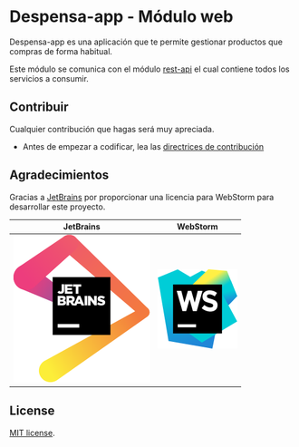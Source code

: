 # Despensa-app - Módulo web

Despensa-app es una aplicación que te permite gestionar productos que compras de forma habitual.

Este módulo se comunica con el módulo [rest-api](https://github.com/despensa-app/rest-api) el cual contiene todos los
servicios a consumir.

## Contribuir

Cualquier contribución que hagas será muy apreciada.

- Antes de empezar a codificar, lea las [directrices de contribución](CONTRIBUTING.md)

## Agradecimientos

Gracias a [JetBrains](https://www.jetbrains.com/?from=SoftN%20CMS) por proporcionar una licencia para WebStorm para
desarrollar este proyecto.

| JetBrains  | WebStorm |
| ------------- | ------------- |
| ![jetbrains](https://github.com/despensa-app/web/blob/master/img/jetbrains.svg "jetbrains") | ![phpstorm](https://github.com/despensa-app/web/blob/master/img/webstorm.svg "phpstorm") |

## License

[MIT license](https://opensource.org/licenses/MIT).